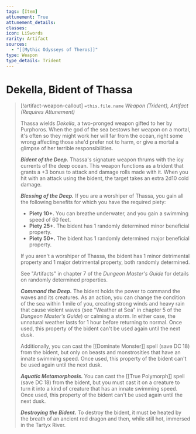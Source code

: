```yaml
---
tags: [Item]
attunement: True
attunement_details: 
classes: 
icon: LiSwords
rarity: Artifact
sources:
  - "[[Mythic Odysseys of Theros]]"
type: Weapon
type_details: Trident
---
```

# Dekella, Bident of Thassa
>[!artifact-weapon-callout] `=this.file.name`
>*Weapon (Trident), Artifact (Requires Attunement)*
>
>Thassa wields *Dekella*, a two-pronged weapon gifted to her by Purphoros. When the god of the sea bestows her weapon on a mortal, it's often so they might work her will far from the ocean, right some wrong affecting those she'd prefer not to harm, or give a mortal a glimpse of her terrible responsibilities.
>
>***Bident of the Deep.*** Thassa's signature weapon thrums with the icy currents of the deep ocean. This weapon functions as a trident that grants a +3 bonus to attack and damage rolls made with it. When you hit with an attack using the bident, the target takes an extra 2d10 cold damage.
>
>***Blessing of the Deep.*** If you are a worshiper of Thassa, you gain all the following benefits for which you have the required piety:
>
>* **Piety 10+.** You can breathe underwater, and you gain a swimming speed of 60 feet.
>* **Piety 25+.** The bident has 1 randomly determined minor beneficial property.
>* **Piety 50+.** The bident has 1 randomly determined major beneficial property.
>
>If you aren't a worshiper of Thassa, the bident has 1 minor detrimental property and 1 major detrimental property, both randomly determined.
>
>See "Artifacts" in chapter 7 of the *Dungeon Master's Guide* for details on randomly determined properties.
>
>***Command the Deep.*** The bident holds the power to command the waves and its creatures. As an action, you can change the condition of the sea within 1 mile of you, creating strong winds and heavy rain that cause violent waves (see "Weather at Sea" in chapter 5 of the *Dungeon Master's Guide*) or calming a storm. In either case, the unnatural weather lasts for 1 hour before returning to normal. Once used, this property of the bident can't be used again until the next dusk.
>
>Additionally, you can cast the [[Dominate Monster]] spell (save DC 18) from the bident, but only on beasts and monstrosities that have an innate swimming speed. Once used, this property of the bident can't be used again until the next dusk.
>
>***Aquatic Metamorphosis.*** You can cast the [[True Polymorph]] spell (save DC 18) from the bident, but you must cast it on a creature to turn it into a kind of creature that has an innate swimming speed. Once used, this property of the bident can't be used again until the next dusk.
>
>***Destroying the Bident.*** To destroy the bident, it must be heated by the breath of an ancient red dragon and then, while still hot, immersed in the Tartyx River.
>
>
